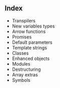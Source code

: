 
## Index

* Transpilers
* New variables types
* Arrow functions
* Promises
* Default parameters
* Template strings
* Classes
* Enhanced objects
* Modules
* Destructuring
* Array extras
* Symbols
